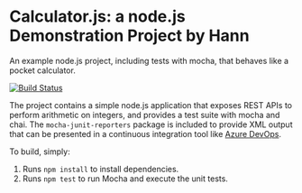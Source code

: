 Calculator.js: a node.js Demonstration Project by Hann
==============================================
An example node.js project, including tests with mocha, that behaves like
a pocket calculator.

[![Build Status](https://dev.azure.com/mc230121056/Parts%20Unlimited/_apis/build/status%2Ftiduzz85.calculatorhann?branchName=master)](https://dev.azure.com/mc230121056/Parts%20Unlimited/_build/latest?definitionId=3&branchName=master)

The project contains a simple node.js application that exposes REST APIs
to perform arithmetic on integers, and provides a test suite with mocha
and chai.  The `mocha-junit-reporters` package is included to provide XML
output that can be presented in a continuous integration tool like
[Azure DevOps](https://azure.com/devops).

To build, simply:

1. Runs `npm install` to install dependencies.
2. Runs `npm test` to run Mocha and execute the unit tests.

